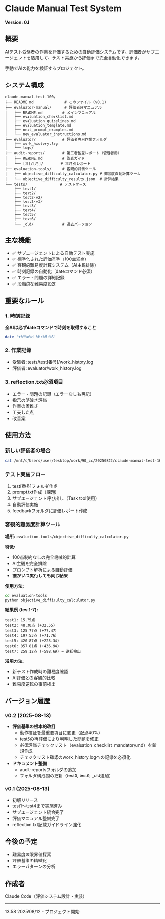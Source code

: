 # Claude Manual Test System

**Version: 0.1**

## 概要
AIテスト受験者の作業を評価するための自動評価システムです。評価者がサブエージェントを活用して、テスト実施から評価まで完全自動化できます。

手動でAIの能力を検証するプロジェクト。

## システム構成

```
claude-manual-test-100/
├── README.md              # このファイル (v0.1)
├── evaluator-manual/      # 評価者用マニュアル
│   ├── README.md         # メインマニュアル
│   ├── evaluation_checklist.md
│   ├── evaluation_guidelines.md
│   ├── evaluation_template.md
│   ├── next_prompt_examples.md
│   └── new_evaluator_instructions.md
├── evaluator/            # 評価者専用作業フォルダ
│   ├── work_history.log
│   └── logs/
├── audit-reports/        # 第三者監査レポート（管理者用）
│   ├── README.md         # 監査ガイド
│   └── [年]/[月]/        # 年月別レポート
├── evaluation-tools/     # 客観的評価ツール
│   ├── objective_difficulty_calculator.py # 難易度自動計算ツール
│   └── objective_difficulty_results.json  # 計算結果
└── tests/               # テストケース
    ├── test1/
    ├── test2/
    ├── test2-v2/
    ├── test2-v3/
    ├── test3/
    ├── test4/
    ├── test5/
    ├── test6/
    └── _old/             # 過去バージョン
```

## 主な機能

- ✅ サブエージェントによる自動テスト実施
- ✅ 標準化された評価基準（100点満点）
- ✅ 客観的難易度計算システム（AI主観排除）
- ✅ 時刻記録の自動化（dateコマンド必須）
- ✅ エラー・問題の詳細記録
- ✅ 段階的な難易度設定

## 重要なルール

### 1. 時刻記録
**全AIは必ずdateコマンドで時刻を取得すること**
```bash
date '+%Y%m%d %H:%M:%S'
```

### 2. 作業記録
- 受験者: tests/test[番号]/work_history.log
- 評価者: evaluator/work_history.log

### 3. reflection.txt必須項目
- エラー・問題の記録（エラーなしも明記）
- 指示の明確さ評価
- 作業の困難さ
- 工夫した点
- 改善案

## 使用方法

### 新しい評価者の場合
```bash
cat /mnt/c/Users/user/Desktop/work/90_cc/20250812/claude-manual-test-100/evaluator-manual/new_evaluator_instructions.md
```

### テスト実施フロー
1. test[番号]フォルダ作成
2. prompt.txt作成（課題）
3. サブエージェント呼び出し（Task tool使用）
4. 自動評価実施
5. feedbackフォルダに評価レポート作成

### 客観的難易度計算ツール
**場所:** `evaluation-tools/objective_difficulty_calculator.py`

**特徴:**
- 100点制約なしの完全機械的計算
- AI主観を完全排除
- プロンプト解析による自動評価
- **誰がいつ実行しても同じ結果**

**使用方法:**
```bash
cd evaluation-tools
python objective_difficulty_calculator.py
```

**結果例 (test1-7):**
```
test1: 15.75点
test2: 48.30点 (+32.55)
test3: 125.77点 (+77.47)
test4: 197.53点 (+71.76)
test5: 420.87点 (+223.34)
test6: 857.81点 (+436.94)
test7: 259.12点 (-598.69) ← 逆転検出
```

**活用方法:**
- 新テスト作成時の難易度確認
- AI評価との客観的比較
- 難易度逆転の事前検出

## バージョン履歴

### v0.2 (2025-08-13)
- **評価基準の根本的改訂**
  - 動作検証を最重要項目に変更（配点40%）
  - test6の再評価により判明した問題を修正
  - 必須評価チェックリスト（evaluation_checklist_mandatory.md）を新規作成
  - チェックリスト確認のwork_history.logへの記録を必須化
- **ドキュメント整備**
  - audit-reportsフォルダの追加
  - フォルダ構成図の更新（test5, test6, _old追加）

### v0.1 (2025-08-13)
- 初版リリース
- test1〜test4まで実施済み
- サブエージェント統合完了
- 評価マニュアル整備完了
- reflection.txt記載ガイドライン強化

## 今後の予定
- 難易度の限界値探索
- 評価基準の精緻化
- エラーパターンの分析

## 作成者
Claude Code（評価システム設計・実装）

---
13:58 2025/08/12 - プロジェクト開始